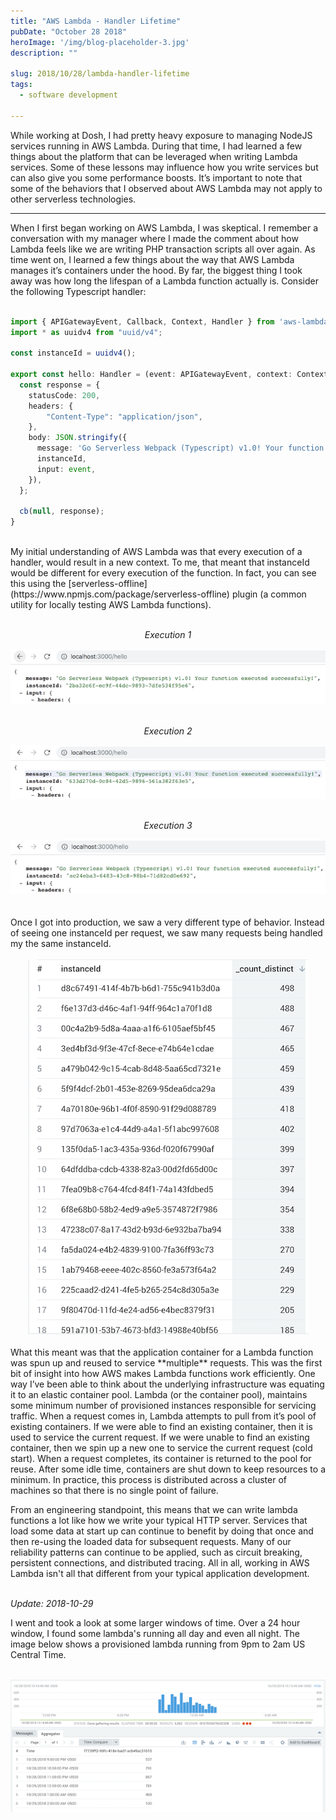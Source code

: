 ```yaml
---
title: "AWS Lambda - Handler Lifetime"
pubDate: "October 28 2018"
heroImage: '/img/blog-placeholder-3.jpg'
description: ""

slug: 2018/10/28/lambda-handler-lifetime
tags:
  - software development

---
```


While working at Dosh, I had pretty heavy exposure to managing NodeJS services running in AWS Lambda.
During that time, I had learned a few things about the platform that can be leveraged when writing Lambda services.
Some of these lessons may influence how you write services but can also give you some performance boosts.
It’s important to note that some of the behaviors that I observed about AWS Lambda may not apply to other serverless technologies.

<!--more-->
<hr/>

When I first began working on AWS Lambda, I was skeptical.
I remember a conversation with my manager where I made the comment about how Lambda feels like we are writing PHP transaction scripts all over again.
As time went on, I learned a few things about the way that AWS Lambda manages it’s containers under the hood.
By far, the biggest thing I took away was how long the lifespan of a Lambda function actually is.
Consider the following Typescript handler:
<br/><br/>

```typescript
import { APIGatewayEvent, Callback, Context, Handler } from 'aws-lambda';
import * as uuidv4 from "uuid/v4";

const instanceId = uuidv4();

export const hello: Handler = (event: APIGatewayEvent, context: Context, cb: Callback) => {
  const response = {
    statusCode: 200,
    headers: {
        "Content-Type": "application/json",
    },
    body: JSON.stringify({
      message: 'Go Serverless Webpack (Typescript) v1.0! Your function executed successfully!',
      instanceId,
      input: event,
    }),
  };

  cb(null, response);
}
```

<br/>
My initial understanding of AWS Lambda was that every execution of a handler, would result in a new context.
To me, that meant that instanceId would be different for every execution of the function.
In fact, you can see this using the [serverless-offline](https://www.npmjs.com/package/serverless-offline) plugin (a common utility for locally testing AWS Lambda functions).
<br/><br/>

<div>
    <div style="text-align:center">
        <p><i>Execution 1</i></p>
        <img src="/img/offline-execution-1.png" alt="Execution 1" title="Execution 1"/>
    </div>
    <br/>
    <div style="text-align:center">
        <p><i>Execution 2</i></p>
        <img src="/img/offline-execution-2.png" alt="Execution 2" title="Execution 2"/>
    </div>
    <br/>
    <div style="text-align:center">
        <p><i>Execution 3</i></p>
        <img src="/img/offline-execution-3.png" alt="Execution 3" title="Execution 3"/>
    </div>
    <br/>
</div>

<br/>
Once I got into production, we saw a very different type of behavior.
Instead of seeing one instanceId per request, we saw many requests being handled my the same instanceId.
<br/><br/>

<div class="row">
    <div style="text-align:center">
        <img src="/img/executions-per-instance.png" alt="Executions/Instance" title="Executions/Instance"/>
    </div>
</div>

<br/>
What this meant was that the application container for a Lambda function was spun up and reused to service **multiple** requests.
This was the first bit of insight into how AWS makes Lambda functions work efficiently.
One way I’ve been able to think about the underlying infrastructure was equating it to an elastic container pool. 
Lambda (or the container pool), maintains some minimum number of provisioned instances responsible for servicing traffic.
When a request comes in, Lambda attempts to pull from it’s pool of existing containers.
If we were able to find an existing container, then it is used to service the current request. 
If we were unable to find an existing container, then we spin up a new one to service the current request (cold start). 
When a request completes, its container is returned to the pool for reuse.
After some idle time, containers are shut down to keep resources to a minimum.
In practice, this process is distributed across a cluster of machines so that there is no single point of failure.

From an engineering standpoint, this means that we can write lambda functions a lot like how we write your typical HTTP server.
Services that load some data at start up can continue to benefit by doing that once and then re-using the loaded data for subsequent requests.
Many of our reliability patterns can continue to be applied, such as circuit breaking, persistent connections, and distributed tracing.
All in all, working in AWS Lambda isn't all that different from your typical application development.
<br/><br/>

_Update: 2018-10-29_

I went and took a look at some larger windows of time.
Over a 24 hour window, I found some lambda's running all day and even all night.
The image below shows a provisioned lambda running from 9pm to 2am US Central Time.
<br/><br/>

<div class="row">
    <div style="text-align:center">
        <img src="/img/long-running-lambda.png" alt="Long Running Lambda" title="Long Running Lambda"/>
    </div>
</div>
<br/>
